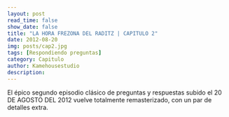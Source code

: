 ```yaml
---
layout: post
read_time: false
show_date: false
title: "LA HORA FREZONA DEL RADITZ | CAPITULO 2"
date: 2012-08-20
img: posts/cap2.jpg
tags: [Respondiendo preguntas]
category: Capitulo
author: Kamehousestudio
description:
---
```

El épico segundo episodio clásico de preguntas y respuestas subido el 20 DE AGOSTO DEL 2012 vuelve totalmente remasterizado, con un par de detalles extra.

<center>
<iframe width="560" height="315" src="" title="YouTube video player" frameborder="0" allow="accelerometer; autoplay; clipboard-write; encrypted-media; gyroscope; picture-in-picture" allowfullscreen></iframe>
</center>

